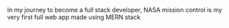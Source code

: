 In my journey to become a  full stack developer,  NASA mission control is my very first full web app made using MERN stack
